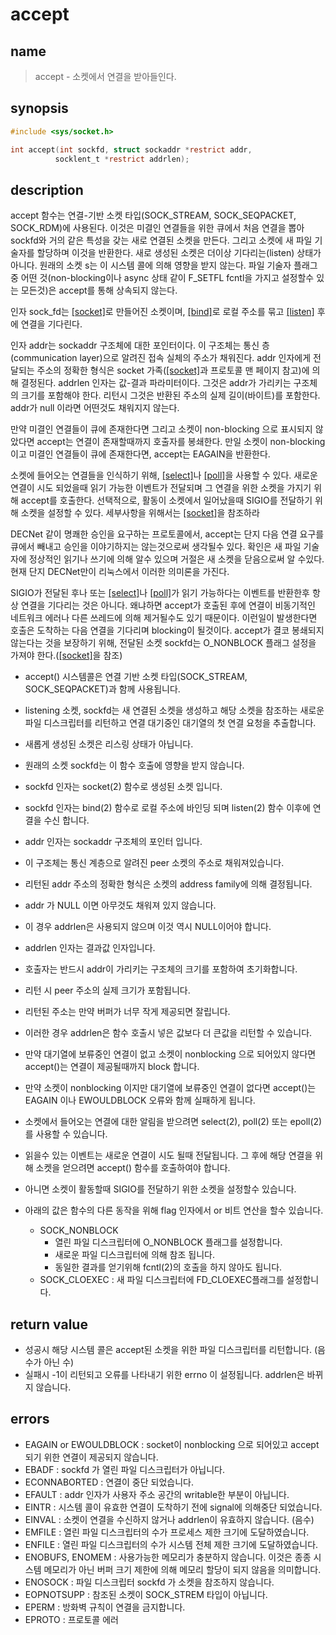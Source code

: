 # accept
## name
> accept - 소켓에서 연결을  받아들인다.
## synopsis
``` c
#include <sys/socket.h>

int accept(int sockfd, struct sockaddr *restrict addr,
		  socklent_t *restrict addrlen);
```

## description
accept 함수는 연결-기반 소켓 타입(SOCK_STREAM, SOCK_SEQPACKET, SOCK_RDM)에 사용된다.
이것은 미결인 연결들을 위한 큐에서 처음 연결을 뽑아 sockfd와 거의 같은 특성을 갖는 새로 연결된 소켓을 만든다.
그리고 소켓에 새 파일 기술자를 할당하며 이것을 반환한다.
새로 생성된 소켓은 더이상 기다리는(listen) 상태가 아니다.
원래의 소켓 s는 이 시스템 콜에 의해 영향을 받지 않는다.
파일 기술자 플래그중 어떤 것(non-blocking이나 async 상태 같이 F_SETFL fcntl을 가지고 설정할수 있는 모든것)은 accept를 통해 상속되지 않는다.

인자 sock_fd는 [[socket]](2)로 만들어진 소켓이며, [[bind]](2)로 로컬 주소를 묶고 [[listen]](2) 후에 연결을 기다린다.

인자 addr는 sockaddr 구조체에 대한 포인터이다.
이 구조체는 통신 층(communication layer)으로 알려진 접속 실체의 주소가 채워진다.
addr 인자에게 전달되는 주소의 정확한 형식은 socket 가족([[socket]](2)과 프로토콜 맨 페이지 참고)에 의해 결정된다.
addrlen 인자는 값-결과 파라미터이다. 그것은 addr가 가리키는 구조체의 크기를 포함해야 한다.
리턴시 그것은 반환된 주소의 실제 길이(바이트)를 포함한다.
addr가 null 이라면 어떤것도 채워지지 않는다.

만약 미결인 연결들이 큐에 존재한다면 그리고 소켓이 non-blocking 으로 표시되지 않았다면 accept는 연결이 존재할때까지 호출자를 봉쇄한다.
만일 소켓이 non-blocking 이고 미결인 연결들이 큐에 존재한다면, accept는 EAGAIN을 반환한다.

소켓에 들어오는 연결들을 인식하기 위해, [[select]](2)나 [[poll]](2)을 사용할 수 있다.
새로운 연결이 시도 되었을때 읽기 가능한 이벤트가 전달되며 그 연결을 위한 소켓을 가지기 위해 accept를 호출한다.
선택적으로, 활동이 소켓에서 일어났을때 SIGIO를 전달하기 위해 소켓을 설정할 수 있다.
세부사항을 위해서는 [[socket]](7)을 참조하라

DECNet 같이 명쾌한 승인을 요구하는 프로토콜에서, accept는 단지 다음 연결 요구를 큐에서 빼내고 승인을 이야기하지는 않는것으로써 생각될수 있다.
확인은 새 파일 기술자에 정상적인 읽기나 쓰기에 의해 알수 있으며 거절은 새 소켓을 닫음으로써 알 수있다.
현재 단지 DECNet만이 리눅스에서 이러한 의미론을 가진다.

SIGIO가 전달된 후나 또는 [[select]](2)나 [[poll]](2)가 읽기 가능하다는 이벤트를 반환한후 항상 연결을 기다리는 것은 아니다.
왜냐하면 accept가 호출된 후에 연결이 비동기적인 네트워크 에러나 다른 쓰레드에 의해 제거될수도 있기 때문이다.
이런일이 발생한다면 호출은 도착하는 다음 연결을 기다리며 blocking이 될것이다.
accept가 결코 봉쇄되지 않는다는 것을 보장하기 위해, 전달된 소켓 sockfd는 O_NONBLOCK 플래그 설정을 가져야 한다.([[socket]](7)을 참조)


- accept() 시스템콜은 연결 기반 소켓 타입(SOCK_STREAM, SOCK_SEQPACKET)과 함께 사용됩니다.
- listening 소켓, sockfd는 새 연결된 소켓을 생성하고 해당 소켓을 참조하는 새로운 파일 디스크립터를 리턴하고  연결 대기중인 대기열의 첫 연결 요청을 추출합니다.
- 새롭게 생성된 소켓은 리스링 상태가 아닙니다.
- 원래의 소켓 sockfd는 이 함수 호출에 영향을 받지 않습니다.

- sockfd 인자는 socket(2) 함수로 생성된 소켓 입니다.
- sockfd 인자는 bind(2) 함수로 로컬 주소에 바인딩 되며 listen(2) 함수 이후에 연결을 수신 합니다.

- addr 인자는 sockaddr 구조체의 포인터 입니다.
- 이 구조체는 통신 계층으로 알려진 peer 소켓의 주소로 채워져있습니다.
- 리턴된 addr 주소의 정확한 형식은 소켓의 address family에 의해 결정됩니다.
- addr 가 NULL 이면 아무것도 채워져 있지 않습니다.
- 이 경우 addrlen은 사용되지 않으며 이것 역시 NULL이어야 합니다.

- addrlen 인자는 결과값 인자입니다.
- 호출자는 반드시 addr이 가리키는 구조체의 크기를 포함하여 초기화합니다.
- 리턴 시 peer 주소의 실제 크기가 포함됩니다.

- 리턴된 주소는 만약 버퍼가 너무 작게 제공되면 잘립니다.
- 이러한 경우 addrlen은 함수 호출시 넣은 값보다 더 큰값을 리턴할 수 있습니다.

- 만약 대기열에 보류중인 연결이 없고 소켓이 nonblocking 으로 되어있지 않다면 accept()는 연결이 제공될때까지 block 합니다.
- 만약 소켓이 nonblocking 이지만 대기열에 보류중인 연결이 없다면 accept()는 EAGAIN 이나 EWOULDBLOCK 오류와 함께 실패하게 됩니다.

- 소켓에서 들어오는 연결에 대한 알림을 받으려면 select(2), poll(2) 또는 epoll(2)를 사용할 수 있습니다.
- 읽을수 있는 이벤트는 새로운 연결이 시도 될때 전달됩니다. 그 후에 해당 연결을 위해 소켓을 얻으려면 accept() 함수를 호출하여야 합니다.
- 아니면 소켓이 활동할때 SIGIO를 전달하기 위한 소켓을 설정할수 있습니다.

- 아래의 값은 함수의 다른 동작을 위해 flag 인자에서 or 비트 연산을 할수 있습니다.
	- SOCK_NONBLOCK 
		- 열린 파일 디스크립터에 O_NONBLOCK 플래그를 설정합니다.
		- 새로운 파일 디스크립터에 의해 참조 됩니다.
		- 동일한 결과를 얻기위해 fcntl(2)의 호출을 하지 않아도 됩니다.
	- SOCK_CLOEXEC : 새 파일 디스크립터에 FD_CLOEXEC플래그를 설정합니다.

## return value
- 성공시 해당 시스템 콜은 accept된 소켓을 위한 파일 디스크립터를 리턴합니다. (음수가 아닌 수)
- 실패시 -1이 리턴되고 오류를 나타내기 위한 errno 이 설정됩니다. addrlen은 바뀌지 않습니다.

## errors
- EAGAIN or EWOULDBLOCK : socket이 nonblocking 으로 되어있고 accept되기 위한 연결이 제공되지 않습니다.
- EBADF : sockfd 가 열린 파일 디스크립터가 아닙니다.
- ECONNABORTED : 연결이 중단 되었습니다.
- EFAULT : addr 인자가 사용자 주소 공간의 writable한 부분이 아닙니다.
- EINTR : 시스템 콜이 유효한 연결이 도착하기 전에 signal에 의해중단 되었습니다.
- EINVAL : 소켓이 연결을 수신하지 않거나 addrlen이 유효하지 않습니다. (음수)
- EMFILE : 열린 파일 디스크립터의 수가 프로세스 제한 크기에 도달하였습니다.
- ENFILE : 열린 파일 디스크립터의 수가 시스템 전체 제한 크기에 도달하였습니다.
- ENOBUFS, ENOMEM : 사용가능한 메모리가 충분하지 않습니다. 이것은 종종 시스템 메모리가 아닌 버퍼 크기 제한에 의해 메모리 할당이 되지 않음을 의미합니다.
- ENOSOCK : 파일 디스크립터 sockfd 가 소켓을 참조하지 않습니다.
- EOPNOTSUPP : 참조된 소켓이 SOCK_STREM 타입이 아닙니다.
- EPERM : 방화벽 규칙이 연결을 금지합니다.
- EPROTO : 프로토콜 에러